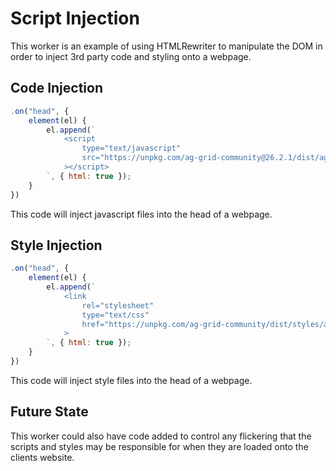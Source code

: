 # Script Injection

This worker is an example of using HTMLRewriter to manipulate the DOM in order to inject 3rd party code and styling onto a webpage.

## Code Injection
```js
.on("head", {
    element(el) {
        el.append(`
            <script
                type="text/javascript"
                src="https://unpkg.com/ag-grid-community@26.2.1/dist/ag-grid-community.min.js"
            ></script>
        `, { html: true });
    }
})
```
This code will inject javascript files into the head of a webpage.

## Style Injection
```js
.on("head", {
    element(el) {
        el.append(`
            <link
                rel="stylesheet"
                type="text/css"
                href="https://unpkg.com/ag-grid-community/dist/styles/ag-grid.css"
            >
        `, { html: true });
    }
})
```
This code will inject style files into the head of a webpage.

## Future State

This worker could also have code added to control any flickering that the scripts and styles may be responsible for when they are loaded onto the clients website.
